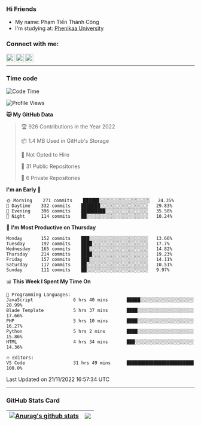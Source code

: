 ### Hi Friends

- My name: Phạm Tiến Thành Công
- I'm studying at: [Phenikaa University]


### Connect with me:
[<img align="left" alt="PhamTienThanhCong | Facebook" width="22px" src="https://upload.wikimedia.org/wikipedia/commons/thumb/1/16/Facebook-icon-1.png/640px-Facebook-icon-1.png" />][facebook]
[<img align="left" alt="PhamTienThanhCong | Zalo" width="22px" src="https://www.anphatpc.com.vn/template/anphat_2020v2/images/icon-zalo.jpg" />][zalo]
[<img align="left" alt="PhamTienThanhCong | LinkedIn" width="22px" src="https://cdn3.iconfinder.com/data/icons/inficons/512/linkedin.png" />][linkedin]

<br />

---

### Time code

<!--START_SECTION:waka-->
![Code Time](http://img.shields.io/badge/Code%20Time-744%20hrs-blue)

![Profile Views](http://img.shields.io/badge/Profile%20Views-20-blue)

**🐱 My GitHub Data** 

> 🏆 926 Contributions in the Year 2022
 > 
> 📦 1.4 MB Used in GitHub's Storage 
 > 
> 🚫 Not Opted to Hire
 > 
> 📜 31 Public Repositories 
 > 
> 🔑 6 Private Repositories  
 > 
**I'm an Early 🐤** 

```text
🌞 Morning    271 commits    ██████░░░░░░░░░░░░░░░░░░░   24.35% 
🌆 Daytime    332 commits    ███████░░░░░░░░░░░░░░░░░░   29.83% 
🌃 Evening    396 commits    █████████░░░░░░░░░░░░░░░░   35.58% 
🌙 Night      114 commits    ██░░░░░░░░░░░░░░░░░░░░░░░   10.24%

```
📅 **I'm Most Productive on Thursday** 

```text
Monday       152 commits    ███░░░░░░░░░░░░░░░░░░░░░░   13.66% 
Tuesday      197 commits    ████░░░░░░░░░░░░░░░░░░░░░   17.7% 
Wednesday    165 commits    ███░░░░░░░░░░░░░░░░░░░░░░   14.82% 
Thursday     214 commits    ████░░░░░░░░░░░░░░░░░░░░░   19.23% 
Friday       157 commits    ███░░░░░░░░░░░░░░░░░░░░░░   14.11% 
Saturday     117 commits    ██░░░░░░░░░░░░░░░░░░░░░░░   10.51% 
Sunday       111 commits    ██░░░░░░░░░░░░░░░░░░░░░░░   9.97%

```


📊 **This Week I Spent My Time On** 

```text
💬 Programming Languages: 
JavaScript               6 hrs 40 mins       █████░░░░░░░░░░░░░░░░░░░░   20.99% 
Blade Template           5 hrs 37 mins       ████░░░░░░░░░░░░░░░░░░░░░   17.66% 
PHP                      5 hrs 10 mins       ████░░░░░░░░░░░░░░░░░░░░░   16.27% 
Python                   5 hrs 2 mins        ████░░░░░░░░░░░░░░░░░░░░░   15.86% 
HTML                     4 hrs 34 mins       ███░░░░░░░░░░░░░░░░░░░░░░   14.36%

🔥 Editors: 
VS Code                  31 hrs 49 mins      █████████████████████████   100.0%

```


 Last Updated on 21/11/2022 16:57:34 UTC
<!--END_SECTION:waka-->

---

### GitHub Stats Card

| <a href="https://github.com/phamtienthanhcong"><img align="center" src="https://github-readme-stats.vercel.app/api?username=PhamTienThanhCong&show_icons=true&include_all_commits=true&theme=buefy&hide_border=true&theme=ocean_dark" alt="Anurag's github stats" /></a> | <a href="https://github.com/phamtienthanhcong"><img align="center" src="https://github-readme-stats.vercel.app/api/top-langs/?username=PhamTienThanhCong&layout=compact&theme=buefy&hide_border=true&theme=ocean_dark" /></a> |
| ------------- | ------------- |

[Phenikaa University]: https://phenikaa-uni.edu.vn/vi
[facebook]: https://www.facebook.com/phamtienthanhcong
[linkedin]: https://linkedin.com/in/phamtienthanhcong
[zalo]: https://zalo.me/0396396332
[tiktok]: https://www.tiktok.com/@phamtienthanhcong
[web]: https://github.com/PhamTienThanhCong/web_dev
[min project]: https://github.com/PhamTienThanhCong/Project-Of-Web
[c and cpp]: https://github.com/PhamTienThanhCong/Code_C_and_Cpro
[python]: https://github.com/PhamTienThanhCong/Python_beginer
